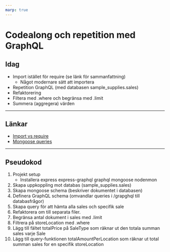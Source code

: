 ```yaml
---
marp: true
---
```


# Codealong och repetition med GraphQL

## Idag

- Import istället för require (se länk för sammanfattning)
  - Något modernare sätt att importera
- Repetition GraphQL (med databasen sample_supplies.sales)
- Refaktorering
- Filtera med .where och begränsa med .limit
- Summera (aggregera) värden

---

## Länkar

- [Import vs require](https://www.scaler.com/topics/nodejs/require-vs-import-nodejs/)
- [Mongoose queries](https://mongoosejs.com/docs/queries.html)

---

## Pseudokod

1. Projekt setup
    - Installera express express-graphql graphql mongoose nodenmon
2. Skapa uppkoppling mot databas (sample_supplies.sales)
3. Skapa mongoose schema (beskriver dokumentet i databasen)
4. Definera GraphQL schema (omvandlar queries i /grapghql till databasfrågor)
5. Skapa query för att hämta alla sales och specifik sale
6. Refaktorera om till separata filer.
7. Begränsa antal dokument i sales med .limit
8. Filtrera på storeLocation med .where
9. Lägg till fältet totalPrice på SaleType som räknar ut den totala summan sales varje Sale
10. Lägg till query-funktionen totalAmountPerLocation som räknar ut total summan sales for en specifik storeLocation
